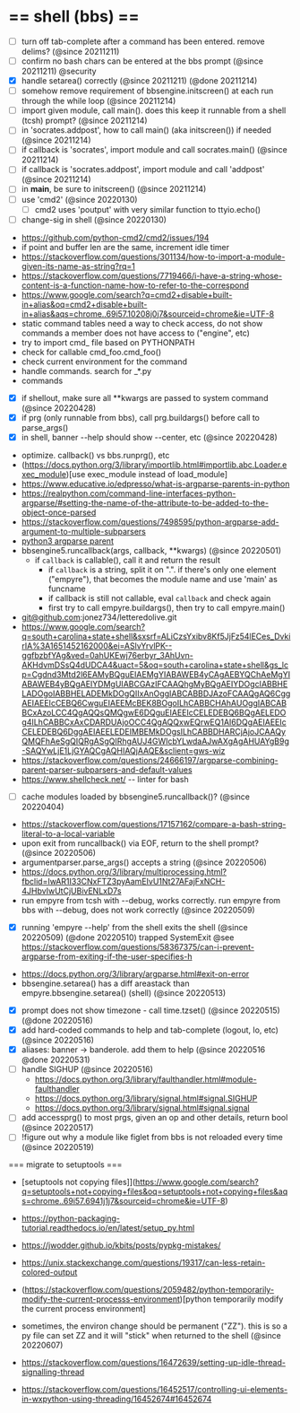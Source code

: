 == shell (bbs) ==
===

- [ ] turn off tab-complete after a command has been entered. remove delims? (@since 20211211)
- [ ] confirm no bash chars can be entered at the bbs prompt (@since 20211211) @security
- [x] handle setarea() correctly (@since 20211211) (@done 20211214)
- [ ] somehow remove requirement of bbsengine.initscreen() at each run through the while loop (@since 20211214)
- [ ] import given module, call main(). does this keep it runnable from a shell (tcsh) prompt? (@since 20211214)
- [ ] in 'socrates.addpost', how to call main() (aka initscreen()) if needed (@since 20211214)
- [ ] if callback is 'socrates', import module and call socrates.main() (@since 20211214)
- [ ] if callback is 'socrates.addpost', import module and call 'addpost' (@since 20211214)
- [ ] in __main__, be sure to initscreen() (@since 20211214)
- [ ] use 'cmd2' (@since 20220130)
    - [ ] cmd2 uses 'poutput' with very similar function to ttyio.echo()
- [ ] change-sig in shell (@since 20220130)
- https://github.com/python-cmd2/cmd2/issues/194
- if point and buffer len are the same, increment idle timer
- https://stackoverflow.com/questions/301134/how-to-import-a-module-given-its-name-as-string?rq=1
- https://stackoverflow.com/questions/7719466/i-have-a-string-whose-content-is-a-function-name-how-to-refer-to-the-correspond
- https://www.google.com/search?q=cmd2+disable+built-in+alias&oq=cmd2+disable+built-in+alias&aqs=chrome..69i57.10208j0j7&sourceid=chrome&ie=UTF-8
- static command tables need a way to check access, do not show commands a member does not have access to ("engine", etc)
- try to import cmd_<command> file based on PYTHONPATH
- check for callable cmd_foo.cmd_foo()
- check current environment for the command
- handle commands. search for _*.py
- commands
- [x] if shellout, make sure all **kwargs are passed to system command (@since 20220428)
- [x] if prg (only runnable from bbs), call prg.buildargs() before call to parse_args()
- [x] in shell, banner --help should show --center, etc (@since 20220428)
- optimize. callback() vs bbs.runprg(), etc
- (https://docs.python.org/3/library/importlib.html#importlib.abc.Loader.exec_module)[use exec_module instead of load_module]
- https://www.educative.io/edpresso/what-is-argparse-parents-in-python
- https://realpython.com/command-line-interfaces-python-argparse/#setting-the-name-of-the-attribute-to-be-added-to-the-object-once-parsed
- https://stackoverflow.com/questions/7498595/python-argparse-add-argument-to-multiple-subparsers
- [python3 argparse parent](https://www.google.com/search?q=python3+argparse+parent&sxsrf=ALiCzsYHYbOxowHOmBkVe5Y3lMuCSrQCRw%3A1651257900875&ei=LDJsYtCLNc23ggfR-4r4CQ&ved=0ahUKEwjQ0fSE97n3AhXNm-AKHdG9Ap8Q4dUDCA8&uact=5&oq=python3+argparse+parent&gs_lcp=Cgdnd3Mtd2l6EAMyBAgjECc6BwgAEEcQsAM6BwgjEK4CECc6BggAEBYQHjoFCAAQhgM6BQgAEIAEOgoIABCABBCHAhAUOggIABAWEAoQHjoECAAQDUoECEEYAEoECEYYAFDDDVi9ImDOI2gBcAF4AIABgwGIAaUQkgEENS4xNJgBAKABAcgBCMABAQ&sclient=gws-wiz)
- bbsengine5.runcallback(args, callback, **kwargs) (@since 20220501)
	* if `callback` is callable(), call it and return the result
        * if `callback` is a string, split it on ".". if there's only one element ("empyre"), that becomes the module name and use 'main' as funcname
        * if callback is still not callable, eval `callback` and check again
        * first try to call empyre.buildargs(), then try to call empyre.main()
- git@github.com:jonez734/letteredolive.git
- https://www.google.com/search?q=south+carolina+state+shell&sxsrf=ALiCzsYxibv8Kf5JjFz54lECes_DvkirIA%3A1651452162000&ei=ASlvYrvlPK--ggfbzbfYAg&ved=0ahUKEwj76erbyr_3AhUvn-AKHdvmDSsQ4dUDCA4&uact=5&oq=south+carolina+state+shell&gs_lcp=Cgdnd3Mtd2l6EAMyBQguEIAEMgYIABAWEB4yCAgAEBYQChAeMgYIABAWEB4yBQgAEIYDMgUIABCGAzIFCAAQhgMyBQgAEIYDOgcIABBHELADOgoIABBHELADEMkDOgQIIxAnOggIABCABBDJAzoFCAAQgAQ6CggAEIAEEIcCEBQ6CwguEIAEEMcBEK8BOgoILhCABBCHAhAUOggIABCABBCxAzoLCC4QgAQQsQMQgwE6DQguEIAEEIcCELEDEBQ6BQgAELEDOg4ILhCABBCxAxCDARDUAjoOCC4QgAQQxwEQrwEQ1AI6DQgAEIAEEIcCELEDEBQ6DggAEIAEELEDEIMBEMkDOgsILhCABBDHARCjAjoJCAAQyQMQFhAeSgQIQRgASgQIRhgAUJ4GWIcbYLwdaAJwAXgAgAHUAYgB9g-SAQYwLjE1LjGYAQCgAQHIAQjAAQE&sclient=gws-wiz
- https://stackoverflow.com/questions/24666197/argparse-combining-parent-parser-subparsers-and-default-values
- https://www.shellcheck.net/ -- linter for bash
- [ ] cache modules loaded by bbsengine5.runcallback()? (@since 20220404)
- https://stackoverflow.com/questions/17157162/compare-a-bash-string-literal-to-a-local-variable
- upon exit from runcallback() via EOF, return to the shell prompt? (@since 20220506)
- argumentparser.parse_args() accepts a string (@since 20220506)
- https://docs.python.org/3/library/multiprocessing.html?fbclid=IwAR1I33CNxFTZ3pyAamEIvU1Nt27AFajFxNCH-4JHbvIwUtCjUBivENLxD7s
- run empyre from tcsh with --debug, works correctly. run empyre from bbs with --debug, does not work correctly (@since 20220509)
- [x] running 'empyre --help' from the shell exits the shell (@since 20220509) (@done 20220510) trapped SystemExit @see https://stackoverflow.com/questions/58367375/can-i-prevent-argparse-from-exiting-if-the-user-specifies-h
- https://docs.python.org/3/library/argparse.html#exit-on-error
- bbsengine.setarea() has a diff areastack than empyre.bbsengine.setarea() (shell) (@since 20220513)
- [x] prompt does not show timezone - call time.tzset() (@since 20220515) (@done 20220516)
- [x] add hard-coded commands to help and tab-complete (logout, lo, etc) (@since 20220516)
- [x] aliases: banner -> banderole. add them to help (@since 20220516 @done 20220531)
- [ ] handle SIGHUP (@since 20220516)
    * https://docs.python.org/3/library/faulthandler.html#module-faulthandler
    * https://docs.python.org/3/library/signal.html#signal.SIGHUP
    * https://docs.python.org/3/library/signal.html#signal.signal
- [ ] add accessprg() to most prgs, given an op and other details, return bool (@since 20220517)
- [ ] !figure out why a module like figlet from bbs is not reloaded every time (@since 20220519)

=== migrate to setuptools ===
- [setuptools not copying files]](https://www.google.com/search?q=setuptools+not+copying+files&oq=setuptools+not+copying+files&aqs=chrome..69i57.6941j1j7&sourceid=chrome&ie=UTF-8)
- https://python-packaging-tutorial.readthedocs.io/en/latest/setup_py.html
- https://jwodder.github.io/kbits/posts/pypkg-mistakes/
- https://unix.stackexchange.com/questions/19317/can-less-retain-colored-output

- (https://stackoverflow.com/questions/2059482/python-temporarily-modify-the-current-processs-environment)[python temporarily modify the current process environment]
- sometimes, the environ change should be permanent ("ZZ"). this is so a py file can set ZZ and it will "stick" when returned to the shell (@since 20220607)
- https://stackoverflow.com/questions/16472639/setting-up-idle-thread-signalling-thread
- https://stackoverflow.com/questions/16452517/controlling-ui-elements-in-wxpython-using-threading/16452674#16452674


